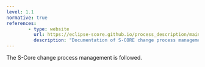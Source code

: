 ```yaml
---
level: 1.1
normative: true
references:
        - type: website
          url: https://eclipse-score.github.io/process_description/main/process_areas/change_management/index.html
          description: "Documentation of S-CORE change process management"
---
```


The S-Core change process management is followed.